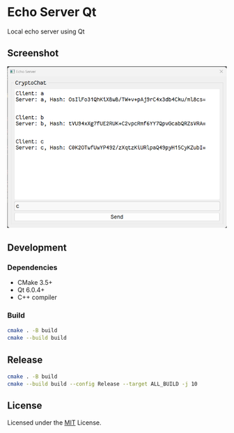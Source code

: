# Echo Server Qt

Local echo server using Qt

## Screenshot

![cheo chat](assets/echo-chat.png)

## Development

### Dependencies

- CMake 3.5+
- Qt 6.0.4+
- C++ compiler

### Build

```bash
cmake . -B build
cmake --build build
```

## Release

```bash
cmake . -B build
cmake --build build --config Release --target ALL_BUILD -j 10
```

## License

Licensed under the [MIT](LICENSE) License.
